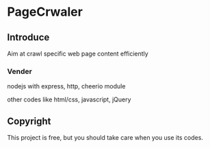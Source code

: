 # PageCrwaler
## Introduce
Aim at crawl specific web page content efficiently

### Vender
nodejs with express, http, cheerio module

other codes like html/css, javascript, jQuery

## Copyright
This project is free, but you should take care when you use its codes.